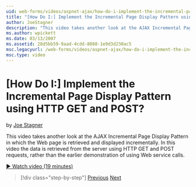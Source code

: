 ```yaml
---
uid: web-forms/videos/aspnet-ajax/how-do-i-implement-the-incremental-page-display-pattern-using-http-get-and-post
title: "[How Do I:] Implement the Incremental Page Display Pattern using HTTP GET and POST? | Microsoft Docs"
author: JoeStagner
description: "This video takes another look at the AJAX Incremental Page Display Pattern in which the Web page is retrieved and displayed incrementally. In this video the..."
ms.author: wpickett
ms.date: 03/13/2007
ms.assetid: 28d5bb59-9aad-4cdd-8088-1e9d3d230ac5
msc.legacyurl: /web-forms/videos/aspnet-ajax/how-do-i-implement-the-incremental-page-display-pattern-using-http-get-and-post
msc.type: video
---
```

# [How Do I:] Implement the Incremental Page Display Pattern using HTTP GET and POST?

by [Joe Stagner](https://github.com/JoeStagner)

This video takes another look at the AJAX Incremental Page Display Pattern in which the Web page is retrieved and displayed incrementally. In this video the data is retrieved from the server using HTTP GET and POST requests, rather than the earlier demonstration of using Web service calls.

[&#9654; Watch video (19 minutes)](https://channel9.msdn.com/Blogs/ASP-NET-Site-Videos/how-do-i-implement-the-incremental-page-display-pattern-using-http-get-and-post)

> [!div class="step-by-step"]
> [Previous](how-do-i-implement-the-ajax-incremental-page-display-pattern.md)
> [Next](how-do-i-use-the-aspnet-ajax-updateprogress-control.md)

